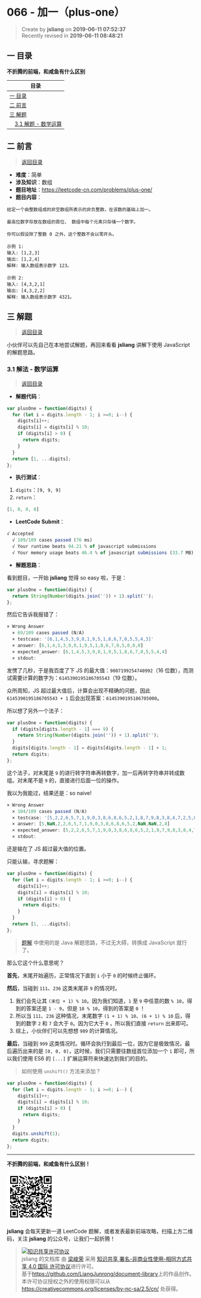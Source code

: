 066 - 加一（plus-one）
===

> Create by **jsliang** on **2019-06-11 07:52:37**  
> Recently revised in **2019-06-11 08:48:21**

## <a name="chapter-one" id="chapter-one">一 目录</a>

**不折腾的前端，和咸鱼有什么区别**

| 目录 |
| --- | 
| [一 目录](#chapter-one) | 
| <a name="catalog-chapter-two" id="catalog-chapter-two"></a>[二 前言](#chapter-two) |
| <a name="catalog-chapter-three" id="catalog-chapter-three"></a>[三 解题](#chapter-three) |
| &emsp;[3.1 解题 - 数学运算](#chapter-three-one) |

## <a name="chapter-two" id="chapter-two">二 前言</a>

> [返回目录](#chapter-one)

* **难度**：简单
* **涉及知识**：数组
* **题目地址**：https://leetcode-cn.com/problems/plus-one/
* **题目内容**：

```
给定一个由整数组成的非空数组所表示的非负整数，在该数的基础上加一。

最高位数字存放在数组的首位， 数组中每个元素只存储一个数字。

你可以假设除了整数 0 之外，这个整数不会以零开头。

示例 1:
输入: [1,2,3]
输出: [1,2,4]
解释: 输入数组表示数字 123。

示例 2:
输入: [4,3,2,1]
输出: [4,3,2,2]
解释: 输入数组表示数字 4321。
```

## <a name="chapter-three" id="chapter-three">三 解题</a>

> [返回目录](#chapter-one)

小伙伴可以先自己在本地尝试解题，再回来看看 **jsliang** 讲解下使用 JavaScript 的解题思路。

### <a name="chapter-three-one" id="chapter-three-one">3.1 解法 - 数学运算</a>

> [返回目录](#chapter-one)

* **解题代码**：

```js
var plusOne = function(digits) {
  for (let i = digits.length - 1; i >=0; i--) {
    digits[i]++;
    digits[i] = digits[i] % 10;
    if (digits[i] > 0) {
      return digits;
    }
  }
  return [1, ...digits];
};
```

* **执行测试**：

1. `digits`：`[9, 9, 9]`
2. `return`：

```js
[1, 0, 0, 0]
```

* **LeetCode Submit**：

```js
√ Accepted
  √ 109/109 cases passed (76 ms)
  √ Your runtime beats 94.21 % of javascript submissions
  √ Your memory usage beats 46.4 % of javascript submissions (33.7 MB)
```

* **解题思路**：

看到题目，一开始 **jsliang** 觉得 so easy 啦，于是：

```js
var plusOne = function(digits) {
  return String(Number(digits.join('')) + 1).split('');
};
```

然后它告诉我报错了：

```js
× Wrong Answer
  × 69/109 cases passed (N/A)
  × testcase: '[6,1,4,5,3,9,0,1,9,5,1,8,6,7,0,5,5,4,3]'
  × answer: [6,1,4,5,3,9,0,1,9,5,1,8,6,7,0,5,0,0,0]
  × expected_answer: [6,1,4,5,3,9,0,1,9,5,1,8,6,7,0,5,5,4,4]
  × stdout:
```

发愣了几秒，于是我百度了下 JS 的最大值：`9007199254740992`（16 位数），而测试需要计算的数字为：`6145390195186705543`（19 位数）。

众所周知，JS 超过最大值后，计算会出现不精确的问题，因此 `6145390195186705543 + 1` 后会出现答案：`6145390195186705000`。

所以想了另外一个法子：

```js
var plusOne = function(digits) {
  if (digits[digits.length - 1] === 9) {
    return String(Number(digits.join('')) + 1).split('');
  }
  digits[digits.length - 1] = digits[digits.length - 1] + 1;
  return digits;
};
```

这个法子，对末尾是 `9` 的进行转字符串再转数字，加一后再转字符串并转成数组。对末尾不是 `9` 的，直接进行后面一位的操作。

我以为我能过，结果还是：so naive!

```js
× Wrong Answer
  × 104/109 cases passed (N/A)
  × testcase: '[5,2,2,6,5,7,1,9,0,3,8,6,8,6,5,2,1,8,7,9,8,3,8,4,7,2,5,8,9]'
  × answer: [5,NaN,2,2,6,5,7,1,9,0,3,8,6,8,6,5,2,NaN,NaN,2,8]
  × expected_answer: [5,2,2,6,5,7,1,9,0,3,8,6,8,6,5,2,1,8,7,9,8,3,8,4,7,2,5,9,0]
  × stdout:
```

还是输在了 JS 超过最大值的位置。

只能认输，寻求题解：

```js
var plusOne = function(digits) {
  for (let i = digits.length - 1; i >=0; i--) {
    digits[i]++;
    digits[i] = digits[i] % 10;
    if (digits[i] > 0) {
      return digits;
    }
  }
  return [1, ...digits];
};
```

> [题解](https://leetcode-cn.com/problems/plus-one/solution/java-shu-xue-jie-ti-by-yhhzw/) 中使用的是 Java 解题思路，不过无大碍，转换成 JavaScript 就行了。

那么它这个什么意思呢？

**首先**，末尾开始遍历，正常情况下直到 `i` 小于 `0` 的时候终止循环。

**然后**，当碰到 `111`、`236` 这类末尾非 `9` 的情况时。

1. 我们会先让其 `(末位 + 1) % 10`。因为我们知道，`1` 至 `9` 中任意的数 `% 10`，得到的答案还是 `1 - 9`，但是 `10 % 10`，得到的答案是 `0` ！
2. 所以当 `111`、`236` 这种情况，末尾数字 `(1 + 1) % 10`、`(6 + 1) % 10` 后，得到的数字 `2` 和 `7` 会大于 `0`。因为它大于 `0` ，所以我们直接 `return` 出来即可。
3. 综上，小伙伴们可以先想想 `989` 的计算情况。

**最后**，当碰到 `999` 这类情况时。循环会执行到最后一位，因为它是极致情况，最后遍历出来的是 `[0, 0, 0]`，这时候，我们只需要往数组首位添加一个 `1` 即可，所以我们使用 ES6 的 `[...]` 扩展运算符来快速达到我们的目的。

> 如何使用 `unshift()` 方法来添加？

```js
var plusOne = function(digits) {
  for (let i = digits.length - 1; i >=0; i--) {
    digits[i]++;
    digits[i] = digits[i] % 10;
    if (digits[i] > 0) {
      return digits;
    }
  }
  digits.unshift(1);
  return digits;
};
```

---

**不折腾的前端，和咸鱼有什么区别！**

![图](../../../public-repertory/img/z-small-wechat-public-address.jpg)

**jsliang** 会每天更新一道 LeetCode 题解，或者发表最新前端攻略，扫描上方二维码，关注 **jsliang** 的公众号，让我们一起折腾！

> <a rel="license" href="http://creativecommons.org/licenses/by-nc-sa/4.0/"><img alt="知识共享许可协议" style="border-width:0" src="https://i.creativecommons.org/l/by-nc-sa/4.0/88x31.png" /></a><br /><span xmlns:dct="http://purl.org/dc/terms/" property="dct:title">jsliang 的文档库</span> 由 <a xmlns:cc="http://creativecommons.org/ns#" href="https://github.com/LiangJunrong/document-library" property="cc:attributionName" rel="cc:attributionURL">梁峻荣</a> 采用 <a rel="license" href="http://creativecommons.org/licenses/by-nc-sa/4.0/">知识共享 署名-非商业性使用-相同方式共享 4.0 国际 许可协议</a>进行许可。<br />基于<a xmlns:dct="http://purl.org/dc/terms/" href="https://github.com/LiangJunrong/document-library" rel="dct:source">https://github.com/LiangJunrong/document-library</a>上的作品创作。<br />本许可协议授权之外的使用权限可以从 <a xmlns:cc="http://creativecommons.org/ns#" href="https://creativecommons.org/licenses/by-nc-sa/2.5/cn/" rel="cc:morePermissions">https://creativecommons.org/licenses/by-nc-sa/2.5/cn/</a> 处获得。